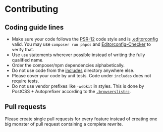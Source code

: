 # Contributing
## Coding guide lines
* Make sure your code follows the [PSR-12](https://www.php-fig.org/psr/psr-12/) code style and is [.editorconfig](.editorconfig) valid.
  You may use `composer run phpcs` and [Editorconfig-Checker](https://editorconfig-checker.github.io) to verify that.
* Use `use` statements wherever possible instead of writing the fully qualified name.
* Order the composer/npm dependencies alphabetically.
* Do not use code from the [includes](./includes) directory anywhere else.
* Please cover your code by unit tests. Code under `includes` does not require tests.
* Do not use vendor prefixes like `-webkit` in styles.
  This is done by PostCSS + Autoprefixer according to the [`.browserslistrc`](./.browserslistrc).

## Pull requests
Please create single pull requests for every feature instead of creating one big monster of pull request containing a complete rewrite.
